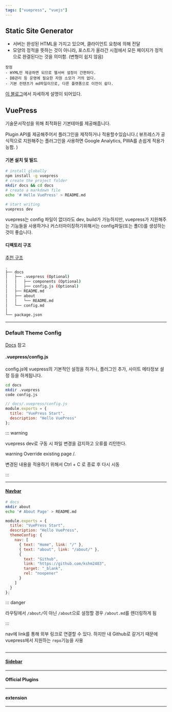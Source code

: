 ```yaml
---
tags: ["vuepress", "vuejs"]
---
```


## Static Site Generator

- 서버는 완성된 HTML을 가지고 있으며, 클라이언트 요청에 의해 전달
- 모양의 정적을 뜻하는 것이 아니라, 포스트가 올라간 시점에서 모든 페이지가 정적으로 완결된다는 것을 의미함. (변형이 쉽지 않음)

```
장점
- HYML만 제공하면 되므로 웹서버 설정이 간편하다.
- DB관리 등 운영에 필요한 자원 소모가 거의 없다.
- 기본 컨텐츠가 md파일이므로, 다른 플랫폼으로 이전이 쉽다.
```

[이 블로그](https://blog.nacyot.com/articles/2014-01-15-static-site-generator/)에서 자세하게 설명이 되어있다.

## VuePress

기술문서작성을 위해 최적화된 기본테마를 제공해줍니다.

Plugin API를 제공해주어서 플러그인을 제작하거나 적용할수있습니다.( 뷰프레스가 공식적으로 지원해주는 플러그인을 사용하면 Google Analytics, PWA를 손쉽게 적용가능함. )

#### 기본 설치 및 빌드

```sh
# install globally
npm install -g vuepress
# create the project folder
mkdir docs && cd docs
# create a markdown file
echo '# Hello VuePress' > README.md

# start writing
vuepress dev
```

vuepress는 config 파일이 없더라도 dev, build가 가능하지만, vuepress가 지원해주는 기능들을 사용하거나 커스터마이징하기위해서는 config파일(또는 폴더)를 생성하는것이 좋습니다.

#### 디렉토리 구조

[추천 구조](https://vuepress.vuejs.org/guide/directory-structure.html#default-page-routing)

```sh
.
├── docs
│   ├── .vuepress (Optional)
│   │   ├── components (Optional)
│   │   ├── config.js (Optional)
│   ├── README.md
│   ├── about
│   │   └── README.md
│   └── config.md
│
└── package.json
```

---

### Default Theme Config

[Docs](https://vuepress.vuejs.org/theme/) 참고

#### .vuepress/config.js

config.js에 vuepress의 기본적인 설정을 하거나, 플러그인 추가, 사이트 메타정보 설정 등을 하게됩니다.

```sh
cd docs
mkdir .vuepress
code config.js
```

```javascript
// docs/.vuepress/config.js
module.exports = {
  title: "VuePress Start",
  description: "Hello VuePress"
};
```

::: warning

vuepress dev로 구동 시 파일 변경을 감지하고 오류를 리턴한다.

warning Override existing page /.

변경된 내용을 적용하기 위해서 Ctrl + C 로 종료 후 다시 시동

:::

---

#### [Navbar](https://vuepress.vuejs.org/theme/default-theme-config.html#navbar)

```sh
# docs
mkdir about
echo '# About Page' > README.md
```

```javascript
module.exports = {
  title: "VuePress Start",
  description: "Hello VuePress",
  themeConfig: {
    nav: [
      { text: "Home", link: "/" },
      { text: "about", link: "/about/" },
      {
        text: "Github",
        link: "https://github.com/kshm2483",
        target: "_blank",
        rel: "noopener"
      }
    ]
  }
};
```

::: danger

라우팅에서 `/about/`이 아닌 `/about`으로 설정할 경우 `/about.md`를 렌더링하게 됨

:::

nav에 link를 통해 외부 링크로 연결할 수 있다. 하지만 내 Github로 갈거기 때문에 vuepress에서 지원하는 `repo`기능을 사용

```javascript
```

---

#### [Sidebar](https://vuepress.vuejs.org/theme/default-theme-config.html#sidebar)

---

#### Official Plugins

---

#### extension

---

<TagLinks/>
